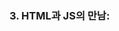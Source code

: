 ### 3. HTML과 JS의 만남: <script> 태그 - 312

- 학습목표: <script> 태그를 이용해 자바스크립트 코드를 HTML 페이지에 넣는 방법을 익힌다.
    - 예제 【3-3-1】: ex1.html 파일 생성
    - 예제 【3-3-2】: <script> 태그와 자바스크립트 코드 작성
    - 예제 【3-3-3】: <h1> 태그와 제목 추가
    - 예제 【3-3-4】: HTML 태그와 자바스크립트의 차이 살펴보기

### 4. HTML과 JS의 만남: 이벤트 - 316

- 학습목표: 사용자와 자바스크립트 간의 상호작용 수단인 이벤트를 이해한다.
    - 예제 【3-4-1】 ex2.html 파일을 생성하고, 버튼 만들기
    - 예제 【3-4-2】 onclick 속성과 값 추가
    - 예제 【3-4-3】 글자를 입력할 수 있는 텍스트 상자 만들기
    - 예제 【3-4-4】 onchange 속성과 값 추가
    - 예제 【3-4-5】 <input> 태그를 추가하고, onkeydown 속성과 값 추가

### 5. HTML과 JS의 만남: 콘솔 - 323

- 학습목표: 간단하게 코드를 실행해야 할 때 활용할 수 있는 콘솔의 사용법을 이해한다.
    - 예제 【3-5-1】 텍스트가 몇 개의 글자로 이뤄졌는지 확인하기
    - 예제 【3-5-2】 댓글을 입력한 사람 중에서 무작위로 4명을 추첨하기

### 6. 데이터 타입 - 문자열과 숫자 - 330

- 학습목표: 자바스크립트의 데이터 타입을 살펴보고 그중 문자열과 숫자 데이터 타입을 이해한다.
    - 예제 【3-6-1】 경고창에 숫자 표현하기
    - 예제 【3-6-2】 경고창에 숫자 표현하기2
    - 예제 【3-6-3】 콘솔에서 덧셈하기
    - 예제 【3-6-4】 콘솔에서 덧셈, 뺄셈, 곱셈, 나눗셈하기
    - 예제 【3-6-5】 문자열을 대문자로 출력하기
    - 예제 【3-6-6】 문자열에서 특정 문자 찾기
    - 예제 【3-6-7】 문자열에서 특정 문자열 찾기
    - 예제 【3-6-8】 문자열에서 공백 제거하기
    - 예제 【3-6-9】 숫자와 문자열

### 7. 변수와 대입 연산자 - 341

- 학습목표: 변수와 대입 연산자, 상수를 알아보고 변수를 사용하는 이유와 효용을 이해한다.
    - 예제 【3-7-1】 변수와 대입 연산자
    - 예제 【3-7-2】 변수와 상수
    - 예제 【3-7-3】 아무 의미 없는 문자열(Lorem ipsum)
    - 예제 【3-7-4】 문자열에서 egoing을 leezche로 바꾸기
    - 예제 【3-7-5】 변수를 이용해 leezche를 egoing으로 바꾸기
    - 예제 【3-7-6】 변수를 이용해 egoing을 leezche로 바꾸기

### **8.** 웹 브라우저 제어 - 346

- 학습목표: 자바스크립트를 이용해 웹 브라우저를 제어하는 방법을 이해하고 익힌다.

### 12. 제어할 태그 선택하기 - 362

- 학습목표: 자바스크립트를 이용해 HTML과 CSS를 프로그래밍적으로 제어하는 방법을 익힌다.
    - 예제 【3-12-1】 night 버튼과 day 버튼 만들기
    - 예제 【3-12-2】 버튼을 클릭했을 때의 이벤트를 추가하기 위해 onclick 속성 추가
    - 예제 【3-12-3】 버튼을 클릭하면 배경색이 검은색이 되도록 onclick 속성 값 설정
    - 예제 【3-12-4】 버튼을 클릭하면 글자색이 흰색이 되도록 onclick 속성의 값 추가
    - 예제 【3-12-5】 day 버튼을 클릭하면 배경색이 흰색, 글자색이 검은색이 되도록 완성

### **13.** 프로그램, 프로그래밍, 프로그래머 - 370

- 학습목표: HTML과 자바스크립트와 관련된 배경을 이해하기 위해 프로그램, 프로그래밍, 프로그래머라는 용어의 개념을 소개한다.

### 14. 조건문 예고 - 373

- 학습목표: 자바스크립트 조건문을 배우기에 앞서 조건문의 효용과 앞으로 다룰 내용을 알아본다.

### 15. 비교 연산자와 불리언 - 376

- 학습목표: 조건문을 알아보기에 앞서 조건문에 사용되는 비교 연산자와 불리언을 이해한다.
    - 예제 【3-15-1】 ex4.html 파일 생성
    - 예제 【3-15-2】 비교 연산자 (1===1) ex4.html
    - 예제 【3-15-3】 비교 연산자 (1===2)
    - 예제 【3-15-4】 비교 연산자 (1<2)
    - 예제 【3-15-5】 비교 연산자 (1>1)

### 16. 조건문 - 381

- 학습목표: 불리언과 비교 연산자를 이용해 조건문을 작성함으로써 프로그램의 효용을 높이는 법을 배운다.
    - 예제 【3-16-1】 ex5.html 파일 생성
    - 예제 【3-16-2】 1, 2, 3, 4를 출력하는 코드 추가
    - 예제 【3-16-3】 프로그램의 이름 추가
    - 예제 【3-16-4】 if-else 문
    - 예제 【3-16-5】 if-else 문

### 17. 조건문의 활용 - 387

- 학습목표: 좀 더 구체적인 예제를 통해 조건문이 가져다주는 효용을 이해한다.
    - 예제 【3-17-1】 night 버튼과 day 버튼을 하나로 만들기
    - 예제 【3-17-2】 버튼에 onclick 속성과 값 추가
    - 예제 【3-17-3】 형식에 맞게 조건문 수정
    - 예제 【3-17-4】 버튼에 id 속성을 추가하고 조건문의 조건 수정
    - 예제 【3-17-5】 조건에 따라 버튼의 value 값 변경
    - 예제 【3-17-6】 기존에 있던 버튼 제거

### 18. 중복의 제거를 위한 리팩터링 - 396

- 학습목표: 리팩터링의 개념을 소개하고 앞에서 만든 예제에 리팩터링을 적용해 코드를 개선하는 법을 배운다.
    - 예제 【3-18-1】 night 버튼을 페이지 아래에도 추가
    - 예제 【3-18-2】 아래에 있는 버튼의 id를 night_day2로 변경
    - 예제 【3-18-3】 id 값 대신 자기 자신을 가리키는 this 키워드로 변경
    - 예제 【3-18-4】 태그를 target 변수를 할당하고, target 변수 사용

### **19.** 반복문 예고 - 402

- 학습목표: 앞서 작성한 예제를 통해 반복문의 필요성을 이해한다.

### 20. 배열 - 405

- 학습목표: 배열이 무엇인지 이해하고, 배열을 만들고 사용하는 문법을 익힌다.
    - 예제 【3-20-1】 ex6.html 파일 생성 후 배열 만들기
    - 예제 【3-20-2】 배열에서 데이터 꺼내기
    - 예제 【3-20-3】 배열에서 들어있는 값이 몇 개인지 확인
    - 예제 【3-20-4】 배열에 데이터 추가

### 21. 반복문 예고 - 412

- 학습목표: 반복문의 개념을 이해하고, 예제를 통해 반복문의 원리와 사용법을 익힌다.
    - 예제 【3-21-1】 ex7.html 파일 생성
    - 예제 【3-21-2】 while 반복문을 이용해 2, 3번째 코드를 3번 반복

### 22. 배열과 반복문 - 416

- 학습목표: 배열과 반복문을 함께 사용할 때의 효용을 이해하고 사용법을 익힌다.
    - 예제 【3-22-1】 ex8.html 파일 생성
    - 예제 【3-22-2】 배열 만들기
    - 예제 【3-22-3】 코드 실행을 4번 반복하는 코드 작성
    - 예제 【3-22-4】 배열에서 데이터를 가져와서 출력
    - 예제 【3-22-5】 배열에 담긴 원소의 개수만큼 반복하도록 수정
    - 예제 【3-22-5】 <li> 태그에 링크 추가

### 23. 배열과 반복문의 활용 - 422

- 학습목표: 구체적인 예제를 통해 배열과 반복문을 함께 활용하는 법을 배운다.
    - 예제 【3-23-1】 웹 페이지에 있는 모든 태그 가져오기
    - 예제 【3-23-2】 웹 페이지에 있는 모든 <a> 태그 가져오기(다시)
    - 예제 【3-23-3】 모든 <a> 태그를 가져와서 alist 변수에 넣고 출력하기
    - 예제 【3-23-4】 반복문으로 모든 링크 출력하기
    - 예제 【3-23-5】 반복문에서 링크의 글자색 변경
    - 예제 【3-23-6】 야간모드에서는 하늘색, 주간모드에서는 파란색으로 링크색 변경

### 24. 함수 예고 - 430

- 학습목표: 함수의 개념과 필요성을 이해한다.
    - 예제 【3-24-1】 중복된 코드를 <script> 태그로 옮기기
    - 예제 【3-24-2】 복사해온 코드에 이름을 붙이고 함수로 만들기
    - 예제 【3-24-3】 함수의 소괄호에 self 추가
    - 예제 【3-24-4】 버튼을 클릭하면 nightDayHandler 함수가 실행되게 설정

### 25. 함수 - 436

- 학습목표: 함수의 기본적인 문법과 함수를 구성하는 매개변수,인자, return 문을 배운다.
    - 예제 【3-25-1】 ex9.html 파일 생성
    - 예제 【3-25-2】 2-1, 2-2가 반복되게 하기
    - 예제 【3-25-3】 반복되는 코드를 함수로 만들기
    - 예제 【3-25-4】 반복되는 코드를 함수로 바꾸기

### 26. 매개변수와 인자 - 440

- 학습목표: 함수의 구성요소 중 함수의 입력과 관련된 매개변수와 인자를 소개하고 각각의 역할을 이해한다.
    - 예제 【3-26-1】 1+1을 출력하는 코드 작성
    - 예제 【3-26-2】 1+1을 함수로 만들기
    - 예제 【3-26-3】 입력값에 따라 다른 결과를 출력하는 함수로 만들기

### 27. 함수(return 문) - 444

- 학습목표: 함수의 구성요소 중 함수의 출력과 관련된 return 문과 표현식을 이해한다.
    - 예제 【3-27-1】 덧셈한 결과를 빨간색으로 출력하는 새로운 함수 sumColorRed( )
    - 예제 【3-27-2】 sum2( ) 함수 추가
    - 예제 【3-27-3】 sum2( ) 함수 호출
    - 예제 【3-27-3】 return문 추가

### 28. 함수의 활용 - 448

- 학습목표: 함수를 활용해 기존 코드를 좀 더 효율적으로 변경하는 법을 배운다.
    - 예제 【3-28-1】 nightDayHandler( ) 함수를 만들고 <input> 버튼의 자바스크립트 코드 넣기
    - 예제 【3-28-2】 onclick 속성값으로 nightDayHandler( ) 지정
    - 예제 【3-28-3】 this 인자를 self 매개변수로 받기
    - 예제 【3-28-4】 함수에서 this를 self로 변경

### 29. 객체 예고 - 453

- 학습목표: 코드를 정리 정돈하는 수단으로서의 객체를 배우고 앞서 작성한 예제에 객체를 적용했을 때의 효과를 알아본다.
    - 예제 【3-29-1】 모든 <a> 태그의 색을 변경하는 setColor 함수 만들기
    - 예제 【3-29-2】 태그의 글자색을 변경하는 setColor 함수 만들기
    - 예제 【3-29-3】 함수의 이름이 중복되지 않게 변경
    - 예제 【3-29-4】 태그의 배경색을 변경하는 BodySetBackgroundSetColor 함수 만들기
    - 예제 【3-29-5】 함수 대신 객체를 이용해 정리 정돈하기

### 30. 객체 쓰기와 읽기 - 463

- 학습목표: 객체에 정보를 저장하고 가져오는 문법 및 이와 관련된 객체 리터럴과 객체 접근 연산자를 배운다.
    - 예제 【3-30-1】 배열 만들기, 배열에서 값 꺼내기
    - 예제 【3-30-2】 객체의 만들기
    - 예제 【3-30-3】 객체에 정보 담기
    - 예제 【3-30-4】 객체에서 정보 가져오기 1
    - 예제 【3-30-5】 객체에서 정보 가져오기 2
    - 예제 【3-30-6】 객체에 정보 추가하기
    - 예제 【3-30-7】 객체에서 정보 가져오기
    - 예제 【3-30-8】 이름에 공백이 있는 정보 추가하고, 가져오기

### 31. 객체와 반복문 - 469

- 학습목표: 객체와 반복문을 함께 사용하는 법을 배운다.
    - 예제 【3-31-1】 반복문 for .. in
    - 예제 【3-31-2】 반복문에서 객체의 키 값 출력
    - 예제 【3-31-3】 반복문에서 객체의 키 값에 해당하는 데이터 출력
    - 예제 【3-31-4】 반복문에서 객체의 키 값과 데이터 모두 출력

### 32객체 프로퍼티와 메서드 - 473

- 학습목표: 객체에 소속된 변수인 프로퍼티와 객체에 소속된 함수인 메서드를 소개하고, 각각을 사용하는 법을 익힌다.
    - 예제 【3-32-1】 객체에 함수 담기
    - 예제 【3-32-2】 showAll( ) 함수에 있는 코드를 showAll 메서드에 붙여넣기
    - 예제 【3-32-3】 showAll 메서드 호출
    - 예제 【3-32-4】 coworkers라는 객체 이름 대신 this 사용

### 33. 객체의 활용 - 477

- 학습목표: 객체를 사용해 앞서 작성한 예제를 정리 정돈하고 완성한다.
    - 예제 【3-33-1】 Body 변수에 객체 담기
    - 예제 【3-33-2】 객체에 setColor 프로퍼티 추가
    - 예제 【3-33-3】 객체에 setBackgroundColor 프로퍼티 추가
    - 예제 【3-33-4】 프로퍼티 사이에 콤마 추가
    - 예제 【3-33-5】 LinksSetColor( )도 객체로 만들기

### 34. 파일로 쪼개서 정리 정돈하기 - 483

- 학습목표: 코드를 재사용하는 수단으로서 코드를 파일로 쪼갰을 때의 효용을 이해한다.
    - 예제 【3-34-1】 1.html 파일에 <input> 태그 붙여넣기
    - 예제 【3-34-1】 2.html 파일에 <input> 태그 붙여넣기
    - 예제 【3-34-1】 3.html 파일에 <input> 태그 붙여넣기
    - 예제 【3-34-1】 index.html 파일에 <input> 태그 붙여넣기
    - 예제 【3-34-2】 파일에 스크립트 코드를 복사해서 붙여넣기 _ 1.html
    - 예제 【3-34-2】 파일에 스크립트 코드를 복사해서 붙여넣기 _ 2.html
    - 예제 【3-34-2】 파일에 스크립트 코드를 복사해서 붙여넣기 _ 3.html
    - 예제 【3-34-2】 파일에 스크립트 코드를 복사해서 붙여넣기 _ index.html
    - 예제 【3-34-3】 color.js 파일 생성 후 스크립트 코드 붙여넣기
    - 예제 【3-34-4】 공통 코드를 지우고 color.js 파일 포함시키기 _ 1.html
    - 예제 【3-34-4】 공통 코드를 지우고 color.js 파일 포함시키기 _ 2.html
    - 예제 【3-34-4】 공통 코드를 지우고 color.js 파일 포함시키기 _ 3.html
    - 예제 【3-34-4】 공통 코드를 지우고 color.js 파일 포함시키기 _ index.html

### 35. 라이브러리와 프레임워크 - 489

- 학습목표: 라이브러리와 프레임워크의 개념과 차이점을 이해하고 jQuery 라이브러리를 사용하는 법을 배운다.
    - 예제 【3-35-1】 jQuery 라이브러리 불러오기
    - 예제 【3-35-2】 jQuery를 이용해 기존 코드 수정
    - 예제 【3-35-3】 jQuery를 이용해 기존 코드 수정 2
    - 예제 【3-35-4】 jQuery 라이브러리 불러오기 _ 1.html
    - 예제 【3-35-4】 jQuery 라이브러리 불러오기 _ 2.html
    - 예제 【3-35-4】 jQuery 라이브러리 불러오기 _ 3.html
    - 예제 【3-35-4】 jQuery 라이브러리 불러오기 _ index.html

### 36. UI vs. API - 497

- 학습목표: UI와 API의 개념 및 UI를 사용하는 것과 API를 사용하는 것 사이의 차이점을 이해한다.
    - 예제 【3-36-1】 버튼을 누르면 나오면 경고창